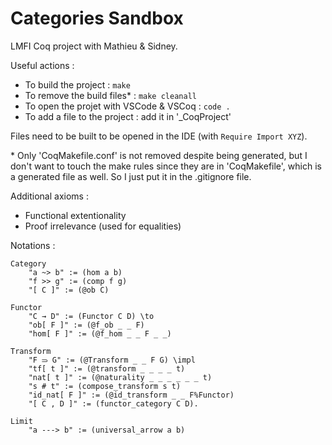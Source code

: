 
# Categories Sandbox

LMFI Coq project with Mathieu & Sidney.

Useful actions :

 - To build the project : `make`
 - To remove the build files* : `make cleanall`
 - To open the projet with VSCode & VSCoq : `code .`
 - To add a file to the project : add it in '_CoqProject'

Files need to be built to be opened in the IDE (with `Require Import XYZ`).

\* Only 'CoqMakefile.conf' is not removed despite being generated, but I don't want to touch the make rules since they are in 'CoqMakefile', which is a generated file as well. So I just put it in the .gitignore file.

Additional axioms :
 - Functional extentionality
 - Proof irrelevance (used for equalities)

Notations : 

    Category
        "a ~> b" := (hom a b)
        "f >> g" := (comp f g)
        "[ C ]" := (@ob C)

    Functor
        "C → D" := (Functor C D) \to
        "ob[ F ]" := (@f_ob _ _ F) 
        "hom[ F ]" := (@f_hom _ _ F _ _) 

    Transform
        "F ⥰ G" := (@Transform _ _ F G) \impl
        "tf[ t ]" := (@transform _ _ _ _ t) 
        "nat[ t ]" := (@naturality _ _ _ _ _ _ t) 
        "s # t" := (compose_transform s t) 
        "id_nat[ F ]" := (@id_transform _ _ F%Functor)
        "[ C , D ]" := (functor_category C D).
        
    Limit
        "a ---> b" := (universal_arrow a b)
